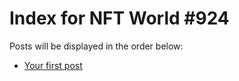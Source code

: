 # Index for NFT World #924
Posts will be displayed in the order below:

- [Your first post](./001-first.md)

